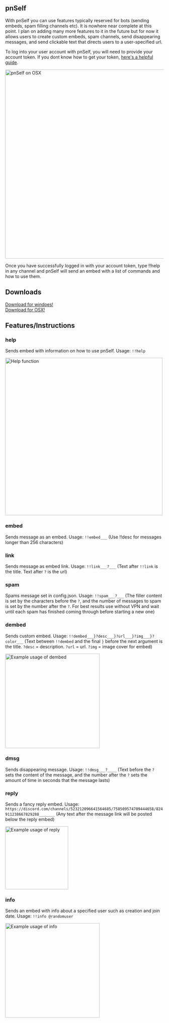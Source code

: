 ## pnSelf

With pnSelf you can use features typically reserved for bots (sending embeds, 
spam filling channels etc). It is nowhere near complete at this point. I plan on adding many more features to it in the future but for now it allows users to
create custom embeds, spam channels, send disappearing messages, and send
clickable text that directs users to a user-specified url.

To log into your user account with pnSelf, you will need to provide your account
token. If you dont know how to get your token, [here's a helpful guide](https://discordhelp.net/discord-token).  
  
<img src="https://cdn.discordapp.com/attachments/758509574709444658/829505644054315038/Screen_Shot_2021-04-07_at_4.57.07_PM.png" alt="pnSelf on OSX" width="600"/>

Once you have successfully logged in with your account token, type !!help in any
channel and pnSelf will send an embed with a list of commands and how to use
them.  

## Downloads

[Download for windoes!](https://github.com/BillyNye/newSelf/raw/aeb1a564a771e94ab3262f2bc7cf4ceb1b5981d1/deploy/pnSelf.zip)  
[Download for OSX!](https://github.com/BillyNye/newSelf/blob/main/deploy/pnSelf-OSX.zip?raw=true)

## Features/Instructions

### help 

Sends embed with information on how to use pnSelf. Usage: `!!help`  

<img src="https://cdn.discordapp.com/attachments/758509574709444658/829870545066524672/Screen_Shot_2021-04-08_at_5.07.54_PM.png" alt="Help function" width="500">

### embed

Sends message as an embed. Usage: `!!embed___` (Use !!desc for messages longer than 256 characters)  

### link

Sends message as embed link. Usage: `!!link___?___` (Text after `!!link` is the title. Text after `?` is the url)  

### spam

Spams message set in config.json. Usage: `!!spam___?___` (The filler content is set by the characters before the `?`, and the number of messages to spam is set by the number after the `?`. For best results use without VPN and wait until each spam has finished coming through before starting a new one)  

### dembed

Sends custom embed. Usage: `!!dembed___}?desc___}?url___}?img___}?color___` (Text between `!!dembed` and the final `}` before the next argument is the title. `?desc` = description. `?url` = url. `?img` = image cover for embed)  

<img src="https://cdn.discordapp.com/attachments/758509574709444658/830272499102646302/Screen_Shot_2021-04-09_at_7.46.19_PM.png" alt="Example usage of dembed" width="300">
                            
### dmsg

Sends disappearing message. Usage: `!!dmsg___?____` (Text before the `?` sets the content of the message, and the number after the `?` sets the amount of time in seconds that the message lasts)  
                            
### reply

Sends a fancy reply embed. Usage: `https://discord.com/channels/523212096641564685/758509574709444658/824911238667829288_______` (Any text after the message link will be posted below the reply embed)  

<img src="https://cdn.discordapp.com/attachments/523212418818637834/836372226952396850/Screen_Shot_2021-04-26_at_3.44.24_PM.png" alt="Example usage of reply" width="200">

### info

Sends an embed with info about a specified user such as creation and join date. Usage: `!!info @randomuser`  

<img src="https://cdn.discordapp.com/attachments/523212418818637834/836369276028846141/Screen_Shot_2021-04-26_at_3.31.54_PM.png" alt="Example usage of info" width="300">
